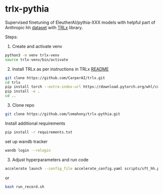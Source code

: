 # trlx-pythia
 Supervised finetuning of EleutherAI/pythia-XXX models with helpful part of Anthropic hh [dataset](https://huggingface.co/datasets/Dahoas/static-hh) with [TRLx](https://github.com/CarperAI/trlx/tree/main) library. 

Steps: 
1. Create and activate venv 

```bash
python3 -m venv trlx-venv
source trlx-venv/bin/activate
``` 

2. Install TRLx as per instructions in TRLx [README](https://github.com/CarperAI/trlx/blob/main/README.md)

```bash
git clone https://github.com/CarperAI/trlx.git
cd trlx
pip install torch --extra-index-url https://download.pytorch.org/whl/cu118
pip install -e .
cd ..
```

3. Clone repo
```bash
git clone https://github.com/lomahony/trlx-pythia.git
``` 

Install additional requirements
```bash
pip install -r requirements.txt
``` 
set up wandb tracker
```bash
wandb login --relogin
``` 

3. Adjust hyperparameters and run code
```bash
accelerate launch --config_file accelerate_config.yaml scripts/sft_hh.py
``` 
or
```bash
bash run_record.sh
``` 
